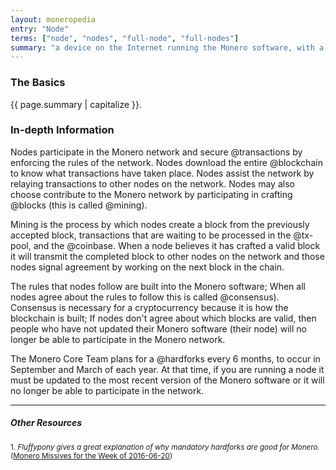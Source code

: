 ```yaml
---
layout: moneropedia
entry: "Node"
terms: ["node", "nodes", "full-node", "full-nodes"]
summary: "a device on the Internet running the Monero software, with a full copy of the Monero blockchain, actively assisting the Monero network"
---
```


### The Basics

{{ page.summary | capitalize }}.

### In-depth Information

Nodes participate in the Monero network and secure @transactions by enforcing the rules of the network. Nodes download the entire @blockchain to know what transactions have taken place. Nodes assist the network by relaying transactions to other nodes on the network. Nodes may also choose contribute to the Monero network by participating in crafting @blocks (this is called @mining). 

Mining is the process by which nodes create a block from the previously accepted block, transactions that are waiting to be processed in the @tx-pool, and the @coinbase. When a node believes it has crafted a valid block it will transmit the completed block to other nodes on the network and those nodes signal agreement by working on the next block in the chain. 

The rules that nodes follow are built into the Monero software; When all nodes agree about the rules to follow this is called @consensus). Consensus is necessary for a cryptocurrency because it is how the blockchain is built; If nodes don't agree about which blocks are valid, then people who have not updated their Monero software (their node) will no longer be able to participate in the Monero network.

The Monero Core Team plans for a @hardforks every 6 months, to occur in September and March of each year. At that time, if you are running a node it must be updated to the most recent version of the Monero software or it will no longer be able to participate in the network. 

---

##### Other Resources
<sub>1. *Fluffypony gives a great explanation of why mandatory hardforks are good for Monero.* ([Monero Missives for the Week of 2016-06-20](https://getmonero.org/2016/06/20/monero-missive-for-the-week-of-2016-06-20.html))</sub>
